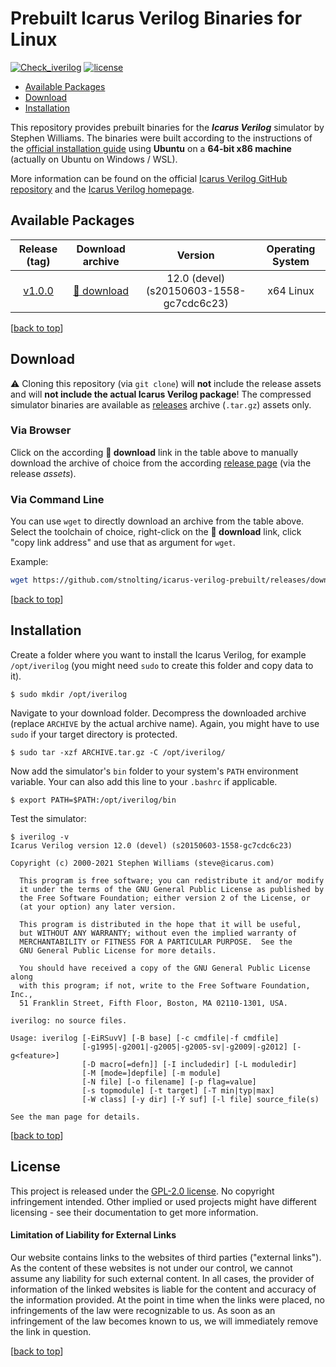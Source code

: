 # Prebuilt Icarus Verilog Binaries for Linux

[![Check_iverilog](https://img.shields.io/github/workflow/status/stnolting/icarus-verilog-prebuilt/Check%20Icarus%20Verilog%20Packages/main?longCache=true&style=flat&label=Check%20iverilog&logo=Github%20Actions&logoColor=fff)](https://github.com/stnolting/icarus-verilog-prebuilt/actions/workflows/check_iverilog.yml)
[![license](https://img.shields.io/github/license/stnolting/icarus-verilog-prebuilt?longCache=true&style=flat)](https://github.com/stnolting/icarus-verilog-prebuilt/blob/main/LICENSE)

* [Available Packages](#Available-Packages)
* [Download](#Download)
* [Installation](#Installation)

This repository provides prebuilt binaries for the **_Icarus Verilog_** simulator by Stephen Williams.
The binaries were built according to the instructions of the
[official installation guide](https://steveicarus.github.io/iverilog/usage/installation.html)
using **Ubuntu** on a **64-bit x86 machine** (actually on Ubuntu on Windows / WSL).

More information can be found on the official [Icarus Verilog GitHub repository](https://github.com/steveicarus/iverilog)
and the [Icarus Verilog homepage](http://iverilog.icarus.com/).


## Available Packages

| Release (tag) | Download archive | Version | Operating System |
|:-------------:|:----------------:|:-------:|:----------------:|
| [v1.0.0](https://github.com/stnolting/icarus-verilog-prebuilt/releases/tag/v1.0.0) | [:floppy_disk: download](https://github.com/stnolting/icarus-verilog-prebuilt/releases/download/v1.0.0/iverilog-27082022.tar.gz) | 12.0 (devel) (s20150603-1558-gc7cdc6c23) | x64 Linux |

[[back to top](#Prebuilt-Icarus-Verilog-Binaries-for-Linux)]


## Download

:warning: Cloning this repository (via `git clone`)  will **not** include the release assets and will
**not include the actual Icarus Verilog package**! The compressed simulator binaries are available as
[releases](https://github.com/stnolting/icarus-verilog-prebuilt/releases) archive (`.tar.gz`) assets only.

### Via Browser

Click on the according **:floppy_disk: download** link in the table above to manually download the archive of choice
from the according [release page](https://github.com/stnoting/icarus-verilog-prebuilt/releases) (via the release _assets_).

### Via Command Line

You can use `wget` to directly download an archive from the table above. Select the toolchain of
choice, right-click on the **:floppy_disk: download** link, click "copy link address" and use that as argument for `wget`.

Example:
```bash
wget https://github.com/stnolting/icarus-verilog-prebuilt/releases/download/v1.0.0/iverilog-27082022.tar.gz
```

[[back to top](#Prebuilt-Icarus-Verilog-Binaries-for-Linux)]


## Installation

Create a folder where you want to install the Icarus Verilog, for example `/opt/iverilog` (you might need
`sudo` to create this folder and copy data to it).

```
$ sudo mkdir /opt/iverilog
```

Navigate to your download folder. Decompress the downloaded archive (replace `ARCHIVE` by the actual archive name).
Again, you might have to use `sudo` if your target directory is protected.

```
$ sudo tar -xzf ARCHIVE.tar.gz -C /opt/iverilog/
```

Now add the simulator's `bin` folder to your system's `PATH` environment variable.
Your can also add this line to your `.bashrc` if applicable.

```
$ export PATH=$PATH:/opt/iverilog/bin
```

Test the simulator:

```
$ iverilog -v
Icarus Verilog version 12.0 (devel) (s20150603-1558-gc7cdc6c23)

Copyright (c) 2000-2021 Stephen Williams (steve@icarus.com)

  This program is free software; you can redistribute it and/or modify
  it under the terms of the GNU General Public License as published by
  the Free Software Foundation; either version 2 of the License, or
  (at your option) any later version.

  This program is distributed in the hope that it will be useful,
  but WITHOUT ANY WARRANTY; without even the implied warranty of
  MERCHANTABILITY or FITNESS FOR A PARTICULAR PURPOSE.  See the
  GNU General Public License for more details.

  You should have received a copy of the GNU General Public License along
  with this program; if not, write to the Free Software Foundation, Inc.,
  51 Franklin Street, Fifth Floor, Boston, MA 02110-1301, USA.

iverilog: no source files.

Usage: iverilog [-EiRSuvV] [-B base] [-c cmdfile|-f cmdfile]
                [-g1995|-g2001|-g2005|-g2005-sv|-g2009|-g2012] [-g<feature>]
                [-D macro[=defn]] [-I includedir] [-L moduledir]
                [-M [mode=]depfile] [-m module]
                [-N file] [-o filename] [-p flag=value]
                [-s topmodule] [-t target] [-T min|typ|max]
                [-W class] [-y dir] [-Y suf] [-l file] source_file(s)

See the man page for details.
```

[[back to top](#Prebuilt-Icarus-Verilog-Binaries-for-Linux)]


## License

This project is released under the [GPL-2.0 license](https://github.com/stnolting/icarus-verilog-prebuilt/blob/master/LICENSE).
No copyright infringement intended.
Other implied or used projects might have different licensing - see their documentation to get more information.

#### Limitation of Liability for External Links

Our website contains links to the websites of third parties ("external links"). As the
content of these websites is not under our control, we cannot assume any liability for
such external content. In all cases, the provider of information of the linked websites
is liable for the content and accuracy of the information provided. At the point in time
when the links were placed, no infringements of the law were recognizable to us. As soon
as an infringement of the law becomes known to us, we will immediately remove the
link in question.

[[back to top](#Prebuilt-Icarus-Verilog-Binaries-for-Linux)]
